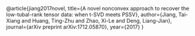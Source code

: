 @article{jiang2017novel,
  title={A novel nonconvex approach to recover the low-tubal-rank tensor data: when t-SVD meets PSSV},
  author={Jiang, Tai-Xiang and Huang, Ting-Zhu and Zhao, Xi-Le and Deng, Liang-Jian},
  journal={arXiv preprint arXiv:1712.05870},
  year={2017}
}
